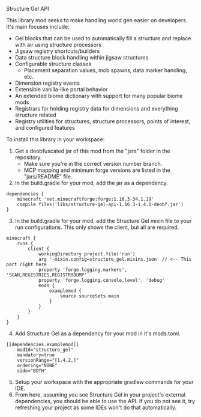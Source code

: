 Structure Gel API

This library mod seeks to make handling world gen easier on developers. It's main focuses include:
- Gel blocks that can be used to automatically fill a structure and replace with air using structure processors
- Jigsaw registry shortcuts/builders
- Data structure block handling within jigsaw structures
- Configurable structure classes
	- Placement separation values, mob spawns, data marker handling, etc.
- Dimension registry events
- Extensible vanilla-like portal behavior
- An extended biome dictionary with support for many popular biome mods
- Registrars for holding registry data for dimensions and everything structure related
- Registry utilities for structures, structure processors, points of interest, and configured features

To install this library in your workspace:
1) Get a deobfuscated jar of this mod from the "jars" folder in the repository.
	- Make sure you're in the correct version number branch.
	- MCP mapping and minimum forge versions are listed in the "jars/README" file.
2) In the build.gradle for your mod, add the jar as a dependency.
```
dependencies {
    minecraft 'net.minecraftforge:forge:1.16.3-34.1.19'
	compile files('libs/structure-gel-api-1.16.3-1.4.1-deobf.jar')
}
```
3) In the build.gradle for your mod, add the Structure Gel mixin file to your run configurations. This only shows the client, but all are required.
```
minecraft {
    runs {
        client {
            workingDirectory project.file('run')
            arg '-mixin.config=structure_gel.mixins.json' // <-- This part right here
            property 'forge.logging.markers', 'SCAN,REGISTRIES,REGISTRYDUMP'
            property 'forge.logging.console.level', 'debug'
            mods {
                examplemod {
                    source sourceSets.main
                }
            }
        }
    }
}
```
4) Add Structure Gel as a dependency for your mod in it's mods.toml.
```
[[dependencies.examplemod]]
    modId="structure_gel"
    mandatory=true
    versionRange="[1.4.2,]"
    ordering="NONE"
    side="BOTH"
```
5) Setup your workspace with the appropriate gradlew commands for your IDE.
6) From here, assuming you see Structure Gel in your project's external dependencies, you should be able to use the API. If you do not see it, try refreshing your project as some IDEs won't do that automatically.